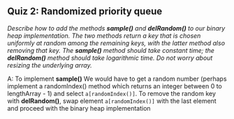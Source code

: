 ## Quiz 2: Randomized priority queue

*Describe how to add the methods **sample()** and **delRandom()** to our binary heap implementation. The two methods return a key that is chosen uniformly at random among the remaining keys, with the latter method also removing that key. The **sample()** method should take constant time; the **delRandom()** method should take logarithmic time. Do not worry about resizing the underlying array.*

A: To implement **sample()** We would have to get a random number (perhaps implement a randomIndex() method which returns an integer between 0 to lengthArray - 1) and select `a[randomIndex()]`. To remove the random key with **delRandom()**, swap element `a[randomIndex()]` with the last element and proceed with the binary heap implementation

